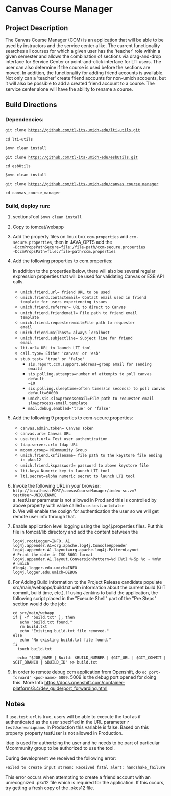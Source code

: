 # Canvas Course Manager

## Project Description 
  
The Canvas Course Manager (CCM) is an application that will be able to be used by instructors and the service center alike. The current functionality searches all courses for which a given user has the 'teacher' role within a given semester and allows the combination of sections via drag-and-drop interface for Service Center or point-and-click interface for LTI users. The user can also determine if the course is used before the sections are moved. In addition, the functionality for adding friend accounts is available. Not only can a 'teacher' create friend accounts for non-umich accounts, but it will also be possible to add a created friend account to a course. The service center alone will have the ability to rename a course.

## Build Directions
### Dependencies:

<code>git clone https://github.com/tl-its-umich-edu/lti-utils.git</code>

<code>cd lti-utils</code>

<code>$mvn clean install</code>

<code>git clone https://github.com/tl-its-umich-edu/esbUtils.git</code>

<code>cd esbUtils</code>

<code>$mvn clean install</code>

<code>git clone https://github.com/tl-its-umich-edu/canvas_course_manager</code>

<code>cd canvas_course_manager</code>

### Build, deploy run:

1. sectionsTool <code>$mvn clean install</code>

2. Copy to tomcat/webapp

3. Add the property files on linux box <code>ccm.properties</code> and <code>ccm-secure.properties</code>, then in JAVA_OPTS add the  
<code>-DccmPropsPathSecure=file:/file-path/ccm-secure.properties</code>  
<code>-DccmPropsPath=file:/file-path/ccm.properties</code>

4. Add the following properties to ccm.properties:  
    
    In addition to the properties below, there will also be several regular expression properties that will be used for validating Canvas or ESB API calls.
    
	* <code>umich.friend.url= friend URL to be used</code>
	* <code>umich.friend.contactemail= Contact email used in friend template for users experiencing issues</code>
	* <code>umich.friend.referrer= URL to direct to Canvas</code>
	* <code>umich.friend.friendemail= File path to friend email template</code>
	* <code>umich.friend.requesteremail=File path to requester email</code>
	* <code>umich.friend.mailhost= always localhost</code>
	* <code>umich.friend.subjectline= Subject line for friend email</code>
	* <code>lti.url= URL to launch LTI tool</code>
	* <code>call.type= Either 'canvas' or 'esb'</code>
	* <code>stub.test= 'true' or 'false'</code>
       * <code>sis.report.ccm.support.address=group email for sending emaild</code>
       * <code>sis.polling.attempts=number of attempts to poll canvas default =10</code>
       * <code>sis.polling.sleeptime=often times(in seconds) to poll canvas default=60000</code>
       * <code>umich.sis.slowprocessemail=File path to requester email slowprocess-email.template</code>
       * <code>mail.debug.enabled='true' or 'false'</code>
    
5. Add the following 9 properties to ccm-secure.properties:<br/> 
	* <code>canvas.admin.token= Canvas Token </code>
	* <code>canvas.url= Canvas URL</code>
	* <code>use.test.url= Test user authentication </code>
	* <code>ldap.server.url= ldap URL </code>
	* <code>mcomm.group= MCommunity Group </code>
	* <code>umich.friend.ksfilename= file path to the keystore file ending in pkcs12 </code>
	* <code>umich.friend.kspassword= password to above keystore file </code>
	* <code>lti.key= Numeric key to launch LTI tool </code>
	* <code>lti.secret=alpha numeric secret to launch LTI tool</code>

6. Invoke the following URL in your browser:  
<code>http://localhost:PORT/canvasCourseManager/index-sc.vm?testUser=UNIQUENAME</code>  
	a. testUser parameter is not allowed in Prod and this is controlled by above property with value called <code>use.test.url=false</code>  
	b. We will enable the cosign for authentication the user so we will get remote user info through that.  
  
7. Enable application level logging using the log4j.properties files. Put this file in tomcat/lib directory and add the content between the 
 
	```
	log4j.rootLogger=INFO, A1
	log4j.appender.A1=org.apache.log4j.ConsoleAppender
	log4j.appender.A1.layout=org.apache.log4j.PatternLayout
	# Print the date in ISO 8601 format
	log4j.appender.A1.layout.ConversionPattern=%d [%t] %-5p %c - %m%n
	# umich
	#log4j.logger.edu.umich=INFO
	log4j.logger.edu.umich=DEBUG 
	```

8. For Adding Build information to the Project Release candidate populate src/main/webapps/build.txt with information about the current build (GIT commit, build time, etc.).
    If using Jenkins to build the application, the following script placed in the "Execute Shell" part of the "Pre Steps" section would do the job:

    
	``` 
	cd src/main/webapp
	if [ -f "build.txt" ]; then
	   echo "build.txt found."
	   rm build.txt
	   echo "Existing build.txt file removed."
	else
	   echo "No existing build.txt file found."
	fi
	  touch build.txt
	
	  echo "$JOB_NAME | Build: $BUILD_NUMBER | $GIT_URL | $GIT_COMMIT | $GIT_BRANCH | $BUILD_ID" >> build.txt
	```

9. In order to remote debug ccm application from Openshift, do `oc port-forward' <pod-name> 5009`. 5009 is the debug port opened for doing this. More Info https://docs.openshift.com/container-platform/3.4/dev_guide/port_forwarding.html
## Notes

If <code>use.test.url</code> is true, users will be able to execute the tool as if authenticated as the user specified in the URL parameter <code>?testUser=uniqname</code>. In Production this variable is  false. Based on this property property testUser is not allowed in Production.

ldap is used for authorizing the user and he needs to be part of particular Mcommunity group to be authorized to use the tool.

During development we received the following error:

	Failed to create input stream: Received fatal alert: handshake_failure

This error occurs when attempting to create a friend account with an unrecognized .pkc12 file which is required for the application. If this occurs, try getting a fresh copy of the .pkcs12 file.
